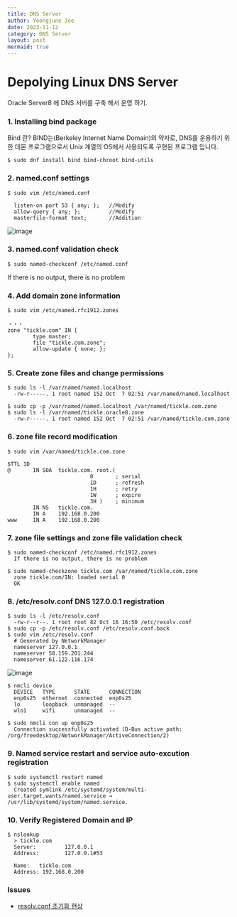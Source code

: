 ```yaml
---
title: DNS Server
author: Yeongjune Joe
date: 2023-11-12
category: DNS Server
layout: post
mermaid: true
---
```



# Depolying Linux DNS Server

Oracle Server8 에 DNS 서버를 구축 해서 운영 하기.

### 1. Installing bind package
Bind 란?
BIND는(Berkeley Internet Name Domain)의 약자로, DNS를 운용하기 위한 데몬 프로그램으로서 Unix 계열의 OS에서 사용되도록 구현된 프로그램 입니다.
```
$ sudo dnf install bind bind-chroot bind-utils
```

### 2. named.conf settings

```
$ sudo vim /etc/named.conf

  listen-on port 53 { any; };   //Modify
  allow-query { any; };         //Modify
  masterfile-format text;       //Addition
```
![image](https://github.com/joeyeongjune/joeyeongjune.github.io/assets/42788315/f90f1aea-a41b-4543-b9dd-b7a3942f78e0)

### 3. named.conf validation check

```
$ sudo named-checkconf /etc/named.conf
```
If there is no output, there is no problem

### 4. Add domain zone information

```
$ sudo vim /etc/named.rfc1912.zones

・・・
zone "tickle.com" IN {
        type master;
        file "tickle.com.zone";
        allow-update { none; };
};
```

### 5. Create zone files and change permissions

```
$ sudo ls -l /var/named/named.localhost
  -rw-r-----. 1 root named 152 Oct  7 02:51 /var/named/named.localhost

$ sudo cp -p /var/named/named.localhost /var/named/tickle.com.zone
$ sudo ls -l /var/named/tickle.oracle8.zone
  -rw-r-----. 1 root named 152 Oct  7 02:51 /var/named/tickle.com.zone
```

### 6. zone file record modification

```
$ sudo vim /var/named/tickle.com.zone

$TTL 1D
@       IN SOA  tickle.com. root.(
                          0       ; serial
                          1D      ; refresh
                          1H      ; retry
                          1W      ; expire
                          3H )    ; minimum
        IN NS   tickle.com.
        IN A    192.168.0.200
www     IN A    192.168.0.200
```

### 7. zone file settings and zone file validation check

```
$ sudo named-checkconf /etc/named.rfc1912.zones
  If there is no output, there is no problem

$ sudo named-checkzone tickle.com /var/named/tickle.com.zone
  zone tickle.com/IN: loaded serial 0
  OK
```

### 8. /etc/resolv.conf DNS 127.0.0.1 registration

```
$ sudo ls -l /etc/resolv.conf
  -rw-r--r--. 1 root root 82 Oct 16 16:50 /etc/resolv.conf
$ sudo cp -p /etc/resolv.conf /etc/resolv.conf.back
$ sudo vim /etc/resolv.conf
  # Generated by NetworkManager
  nameserver 127.0.0.1
  nameserver 58.159.201.244
  nameserver 61.122.116.174
```

![image](https://github.com/joeyeongjune/joeyeongjune.github.io/assets/42788315/60ab6398-fa6b-4e21-ad0a-56bd8925670c)

```
$ nmcli device
  DEVICE   TYPE      STATE      CONNECTION
  enp0s25  ethernet  connected  enp0s25
  lo       loopback  unmanaged  --
  wlo1     wifi      unmanaged  --

$ sudo nmcli con up enp0s25
  Connection successfully activated (D-Bus active path: /org/freedesktop/NetworkManager/ActiveConnection/2)
```

### 9. Named service restart and service auto-excution registration

```
$ sudo systemctl restart named
$ sudo systemctl enable named
  Created symlink /etc/systemd/system/multi-user.target.wants/named.service → /usr/lib/systemd/system/named.service.
```

### 10. Verify Registered Domain and IP

```
$ nslookup
  > tickle.com
  Server:         127.0.0.1
  Address:        127.0.0.1#53

  Name:   tickle.com
  Address: 192.168.0.200
```

### Issues

- [resolv.conf 초기화 현상](https://it-serial.tistory.com/entry/%EB%A6%AC%EB%88%85%EC%8A%A4-DNS-%EC%84%A4%EC%A0%95-%EB%B2%88%EC%99%B8%ED%8E%B8-resolvconf-%ED%8C%8C%EC%9D%BC%EC%B4%88%EA%B8%B0%ED%99%94-%ED%98%84%EC%83%81-%EC%84%A4%EB%AA%85)